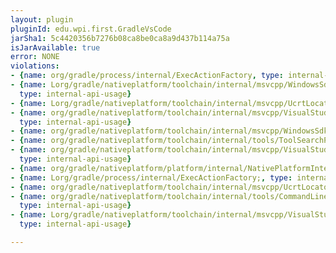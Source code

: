 ```yaml
---
layout: plugin
pluginId: edu.wpi.first.GradleVsCode
jarSha1: 5c4420356b7276b08ca8be0ca8a9d437b114a75a
isJarAvailable: true
error: NONE
violations:
- {name: org/gradle/process/internal/ExecActionFactory, type: internal-api-usage}
- {name: Lorg/gradle/nativeplatform/toolchain/internal/msvcpp/WindowsSdkLocator;,
  type: internal-api-usage}
- {name: Lorg/gradle/nativeplatform/toolchain/internal/msvcpp/UcrtLocator;, type: internal-api-usage}
- {name: org/gradle/nativeplatform/toolchain/internal/msvcpp/VisualStudioLocator,
  type: internal-api-usage}
- {name: org/gradle/nativeplatform/toolchain/internal/msvcpp/WindowsSdkLocator, type: internal-api-usage}
- {name: org/gradle/nativeplatform/toolchain/internal/tools/ToolSearchPath, type: internal-api-usage}
- {name: org/gradle/nativeplatform/toolchain/internal/msvcpp/VisualStudioInstall,
  type: internal-api-usage}
- {name: org/gradle/nativeplatform/platform/internal/NativePlatformInternal, type: internal-api-usage}
- {name: Lorg/gradle/process/internal/ExecActionFactory;, type: internal-api-usage}
- {name: org/gradle/nativeplatform/toolchain/internal/msvcpp/UcrtLocator, type: internal-api-usage}
- {name: org/gradle/nativeplatform/toolchain/internal/tools/CommandLineToolConfigurationInternal,
  type: internal-api-usage}
- {name: Lorg/gradle/nativeplatform/toolchain/internal/msvcpp/VisualStudioLocator;,
  type: internal-api-usage}

---
```

